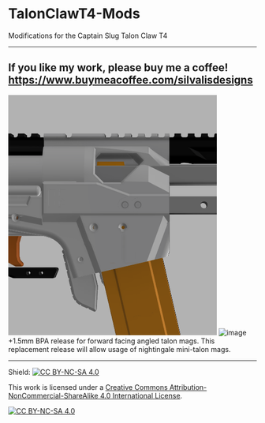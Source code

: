 # TalonClawT4-Mods
Modifications for the Captain Slug Talon Claw T4


 ---------------
 If you like my work, please buy me a coffee!
 https://www.buymeacoffee.com/silvalisdesigns
 ---------------
  ![image](/images/tct4-tap.png)
  ![image](/images/bparelease15.png)
 +1.5mm BPA release for forward facing angled talon mags.
 This replacement release will allow usage of nightingale mini-talon mags.

---------------


Shield: [![CC BY-NC-SA 4.0][cc-by-nc-sa-shield]][cc-by-nc-sa]

This work is licensed under a
[Creative Commons Attribution-NonCommercial-ShareAlike 4.0 International License][cc-by-nc-sa].

[![CC BY-NC-SA 4.0][cc-by-nc-sa-image]][cc-by-nc-sa]

[cc-by-nc-sa]: http://creativecommons.org/licenses/by-nc-sa/4.0/
[cc-by-nc-sa-image]: https://licensebuttons.net/l/by-nc-sa/4.0/88x31.png
[cc-by-nc-sa-shield]: https://img.shields.io/badge/License-CC%20BY--NC--SA%204.0-lightgrey.svg